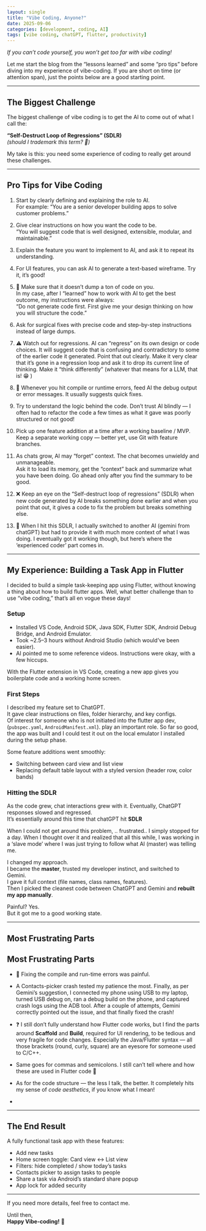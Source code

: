 ```yaml
---
layout: single
title: "Vibe Coding, Anyone?"
date: 2025-09-06
categories: [development, coding, AI]
tags: [vibe coding, chatGPT, flutter, productivity]
---
```



*If you can’t code yourself, you won’t get too far with vibe coding!*

Let me start the blog from the “lessons learned” and some “pro tips” before diving into my experience of vibe-coding. If you are short on time (or attention span), just the points below are a good starting point.

---

## The Biggest Challenge

The biggest challenge of vibe coding is to get the AI to come out of what I call the:

**“Self-Destruct Loop of Regressions” (SDLR)**  
*(should I trademark this term? 🙂)*

My take is this: you need some experience of coding to really get around these challenges.

---

## Pro Tips for Vibe Coding

1. Start by clearly defining and explaining the role to AI.  
   For example: “You are a senior developer building apps to solve customer problems.”

2. Give clear instructions on how you want the code to be.  
   “You will suggest code that is well designed, extensible, modular, and maintainable.”

3. Explain the feature you want to implement to AI, and ask it to repeat its understanding.

4. For UI features, you can ask AI to generate a text-based wireframe. Try it, it’s good!

5. 🚫 Make sure that it doesn’t dump a ton of code on you.  
   In my case, after I “learned” how to work with AI to get the best outcome, my instructions were always:  
   “Do not generate code first. First give me your design thinking on how you will structure the code.”

6. Ask for surgical fixes with precise code and step-by-step instructions instead of large dumps.

7. ⚠️ Watch out for regressions.  AI can “regress” on its own design or code choices. It will suggest code that is confusing and contradictory to some of the earlier code it generated. Point that out clearly. Make it very clear that it’s gone in a regression loop and ask it to drop its current line of thinking. Make it “think differently” (whatever that means for a LLM, that is! 😁 )

8. 🐞 Whenever you hit compile or runtime errors, feed AI the debug output or error messages. It usually suggests quick fixes.

9. Try to understand the logic behind the code. Don’t trust AI blindly — I often had to refactor the code a few times as what it gave was poorly structured or not good!

10. Pick up one feature addition at a time after a working baseline / MVP.  
    Keep a separate working copy — better yet, use Git with feature branches.

11. As chats grow, AI may “forget” context. The chat becomes unwieldy and unmanageable.  
    Ask it to load its memory, get the “context” back and summarize what you have been doing. Go ahead only after you find the summary to be good.

12. ❌ Keep an eye on the “Self-destruct loop of regressions” (SDLR) when new code generated by AI breaks something done earlier and when you point that out, it gives a code to fix the problem but breaks something else.

13. 🔄 When I hit this SDLR, I actually switched to another AI (gemini from chatGPT) but had to provide it with much more context of what I was doing. I eventually got it working though, but here’s where the ‘experienced coder’ part comes in.
---

## My Experience: Building a Task App in Flutter

I decided to build a simple task-keeping app using Flutter, without knowing a thing about how to build flutter apps.
Well, what better challenge than to use “vibe coding,” that’s all en vogue these days!

### Setup

- Installed VS Code, Android SDK, Java SDK, Flutter SDK, Android Debug Bridge, and Android Emulator.  
- Took ~2.5–3 hours without Android Studio (which would’ve been easier).  
- AI pointed me to some reference videos. Instructions were okay, with a few hiccups.  

With the Flutter extension in VS Code, creating a new app gives you boilerplate code and a working home screen.

### First Steps

I described my feature set to ChatGPT.  
It gave clear instructions on files, folder hierarchy, and key configs.   
Of interest for someone who is not initiated into the flutter app dev, (`pubspec.yaml`, `AndroidManifest.xml`). play an important role.
So far so good, the app was built and I could test it out on the local emulator I installed during the setup phase. 


Some feature additions went smoothly:

- Switching between card view and list view  
- Replacing default table layout with a styled version (header row, color bands)

### Hitting the SDLR

As the code grew, chat interactions grew with it. Eventually, ChatGPT responses slowed and regressed.  
It’s essentially around this time that chatGPT hit **SDLR**

When I could not get around this problem, .. frustrated.. I simply stopped for a day. 
When I thought over it and realized that all this while, I was working in a ‘slave mode’ where I was just trying to follow what AI (master) was telling me.

I changed my approach.  
I became the **master**, trusted my developer instinct, and switched to Gemini.  
I gave it full context (file names, class names, features).  
Then I picked the cleanest code between ChatGPT and Gemini and **rebuilt my app manually**.  

Painful? Yes.  
But it got me to a good working state.

---

## Most Frustrating Parts

## Most Frustrating Parts

- 🐞 Fixing the compile and run-time errors was painful.  
- A Contacts-picker crash tested my patience the most. Finally, as per Gemini’s suggestion, I connected my phone using USB to my laptop, turned USB debug on, ran a debug build on the phone, and captured crash logs using the ADB tool. After a couple of attempts, Gemini correctly pointed out the issue, and that finally fixed the crash!

- ❓  I still don’t fully understand how Flutter code works, but I find the parts around **Scaffold** and **Build**, required for UI rendering, to be tedious and very fragile for code changes. Especially the Java/Flutter syntax — all those brackets (round, curly, square) are an eyesore for someone used to C/C++.

- Same goes for commas and semicolons. I still can’t tell where and how these are used in Flutter code 🙁  
- As for the code structure — the less I talk, the better. It completely hits my sense of *code aesthetics*, if you know what I mean!
- 
---

## The End Result

A fully functional task app with these features:

- Add new tasks  
- Home screen toggle: Card view ↔ List view  
- Filters: hide completed / show today’s tasks  
- Contacts picker to assign tasks to people  
- Share a task via Android’s standard share popup  
- App lock for added security  

---

If you need more details, feel free to contact me.  

Until then,  
**Happy Vibe-coding!** 🎉

